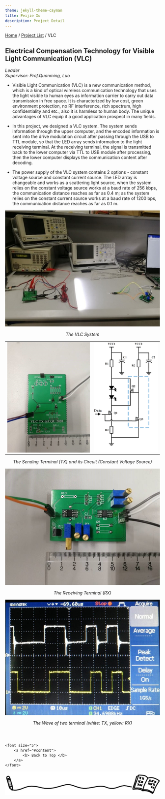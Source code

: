 ```yaml
---
theme: jekyll-theme-cayman
title: Peijie Xu
description: Project Detail
---
```

[Home](../index.html) / [Project List](Projects_index.html) / VLC
  
## Electrical Compensation Technology for Visible Light Communication (VLC)

_Leader_   
_Supervisor: Prof.Quanming, Luo_  
  
* Visible Light Communication (VLC) is a new communication method, which is a kind of optical wireless communication technology that uses the light visible to human eyes as information carrier to carry out data transmission in free space. It is characterized by low cost, green environment protection, no RF interference, rich spectrum, high confidentiality and etc., also it is harmless to human body. The unique advantages of VLC equip it a good application prospect in many fields.
  
* In this project, we designed a VLC system. The system sends information through the upper computer, and the encoded information is sent into the drive modulation circuit after passing through the USB to TTL module, so that the LED array sends information to the light receiving terminal. At the receiving terminal, the signal is transmitted back to the lower computer via TTL to USB module after processing, then the lower computer displays the communication content after decoding.
  
* The power supply of the VLC system contains 2 options - constant voltage source and constant current source. The LED array is changeable and works as a scattering light source, when the system relies on the constant voltage source works at a baud rate of 256 kbps, the communication distance reaches as far as 0.4 m; as the system relies on the constant current source works at a baud rate of 1200 bps, the communication distance reaches as far as 0.1 m.

<center class="half">
    <img src="pic/3_4.jpg" />
</center>
<p align="center" ><i>The VLC System</i></p>

<table><tr>
<td><img src="pic/3_2.jpg" style="max-height: 500px;"  border=0 /></td>
<td><img src="pic/3_1.png" style="max-height: 500px;"  border=0 /></td>
</tr></table> 
<p align="center" ><i>The Sending Terminal (TX) and its Circuit (Constant Voltage Source)</i></p>

<center class="half">
    <img src="pic/3_3.jpg" style="max-height: 500px;"/>
</center>
<p align="center" ><i>The Receiving Terminal (RX) </i></p>

<center class="half">
    <img src="pic/3_5.jpg" style="max-height: 500px;"/>
</center>
<p align="center" ><i>The Wave of two terminal (white: TX, yellow: RX)</i></p>

<p style="margin-top: 4em; text-align: center;">
	
	<font size="5">
		<a href="#content">
			<b> Back to Top </b>
		</a>
	</font>
	
</p>

<center class="half">
	<img src="../assets/pic/cut.png" />
</center>